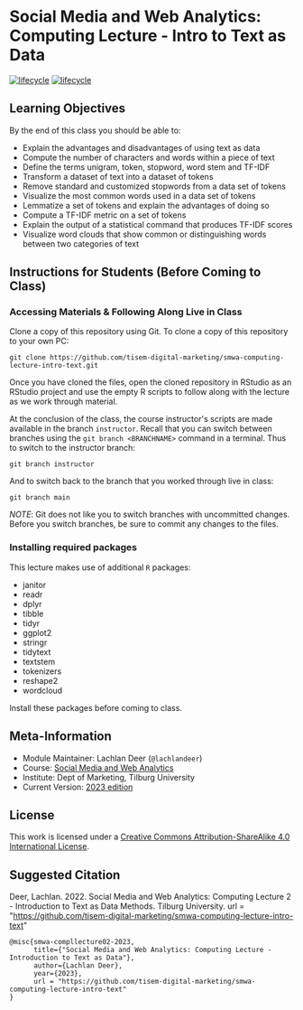 # Social Media and Web Analytics: Computing Lecture - Intro to Text as Data

[![lifecycle](https://img.shields.io/badge/lifecycle-maturing-blue.svg)](https://www.tidyverse.org/lifecycle/#maturing)
[![lifecycle](https://img.shields.io/badge/version-2023-red.svg)]()

## Learning Objectives

By the end of this class you should be able to:

* Explain the advantages and disadvantages of using text as data
* Compute the number of characters and words within a piece of text
* Define the terms unigram, token, stopword, word stem and TF-IDF 
* Transform a dataset of text into a dataset of tokens
* Remove standard and customized stopwords from a data set of tokens
* Visualize the most common words used in a data set of tokens
* Lemmatize a set of tokens and explain the advantages of doing so
* Compute a TF-IDF metric on a set of tokens
* Explain the output of a statistical command that produces TF-IDF scores
* Visualize word clouds that show common or distinguishing words between two categories of text
## Instructions for Students (Before Coming to Class)

### Accessing Materials & Following Along Live in Class

Clone a copy of this repository using Git.
To clone a copy of this repository to your own PC:

```{bash, eval = FALSE}
git clone https://github.com/tisem-digital-marketing/smwa-computing-lecture-intro-text.git
```

Once you have cloned the files, open the cloned repository in RStudio as an RStudio project and use the empty R scripts to follow along with the lecture as we work through material.

At the conclusion of the class, the course instructor's scripts are made available in the branch `instructor`.
Recall that you can switch between branches using the `git branch <BRANCHNAME>` command in a terminal.
Thus to switch to the instructor branch:

```{bash}
git branch instructor
```

And to switch back to the branch that you worked through live in class:

```{bash}
git branch main
```

*NOTE*: Git does not like you to switch branches with uncommitted changes.
Before you switch branches, be sure to commit any changes to the files.

### Installing required packages

This lecture makes use of additional `R` packages:

* janitor 
* readr  
* dplyr 
* tibble
* tidyr  
* ggplot2
* stringr
* tidytext
* textstem  
* tokenizers
* reshape2 
* wordcloud

Install these packages before coming to class.

## Meta-Information

* Module Maintainer: Lachlan Deer (`@lachlandeer`)
* Course: [Social Media and Web Analytics](https://tisem-digital-marketing.github.io/2023-smwa)
* Institute: Dept of Marketing, Tilburg University
* Current Version: [2023 edition](https://tisem-digital-marketing.github.io/2023-smwa)

## License

This work is licensed under a [Creative Commons Attribution-ShareAlike 4.0 International License](http://creativecommons.org/licenses/by-sa/4.0/).

## Suggested Citation

Deer, Lachlan. 2022. Social Media and Web Analytics: Computing Lecture 2 - Introduction to Text as Data Methods. Tilburg University. url = "https://github.com/tisem-digital-marketing/smwa-computing-lecture-intro-text"

```{r, engine='out', eval = FALSE}
@misc{smwa-compllecture02-2023,
      title={"Social Media and Web Analytics: Computing Lecture - Introduction to Text as Data"},
      author={Lachlan Deer},
      year={2023},
      url = "https://github.com/tisem-digital-marketing/smwa-computing-lecture-intro-text"
}
```
